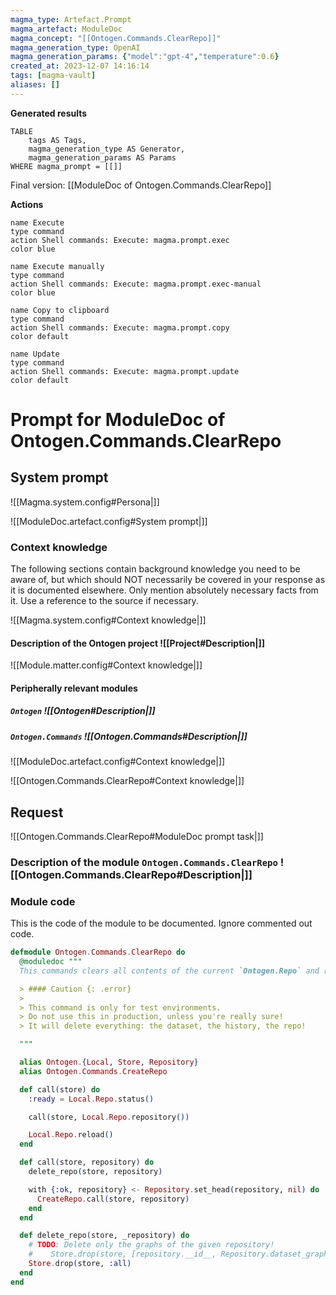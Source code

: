 ```yaml
---
magma_type: Artefact.Prompt
magma_artefact: ModuleDoc
magma_concept: "[[Ontogen.Commands.ClearRepo]]"
magma_generation_type: OpenAI
magma_generation_params: {"model":"gpt-4","temperature":0.6}
created_at: 2023-12-07 14:16:14
tags: [magma-vault]
aliases: []
---
```


**Generated results**

```dataview
TABLE
	tags AS Tags,
	magma_generation_type AS Generator,
	magma_generation_params AS Params
WHERE magma_prompt = [[]]
```

Final version: [[ModuleDoc of Ontogen.Commands.ClearRepo]]

**Actions**

```button
name Execute
type command
action Shell commands: Execute: magma.prompt.exec
color blue
```
```button
name Execute manually
type command
action Shell commands: Execute: magma.prompt.exec-manual
color blue
```
```button
name Copy to clipboard
type command
action Shell commands: Execute: magma.prompt.copy
color default
```
```button
name Update
type command
action Shell commands: Execute: magma.prompt.update
color default
```

# Prompt for ModuleDoc of Ontogen.Commands.ClearRepo

## System prompt

![[Magma.system.config#Persona|]]

![[ModuleDoc.artefact.config#System prompt|]]

### Context knowledge

The following sections contain background knowledge you need to be aware of, but which should NOT necessarily be covered in your response as it is documented elsewhere. Only mention absolutely necessary facts from it. Use a reference to the source if necessary.

![[Magma.system.config#Context knowledge|]]

#### Description of the Ontogen project ![[Project#Description|]]

![[Module.matter.config#Context knowledge|]]

#### Peripherally relevant modules

##### `Ontogen` ![[Ontogen#Description|]]

##### `Ontogen.Commands` ![[Ontogen.Commands#Description|]]

![[ModuleDoc.artefact.config#Context knowledge|]]

![[Ontogen.Commands.ClearRepo#Context knowledge|]]


## Request

![[Ontogen.Commands.ClearRepo#ModuleDoc prompt task|]]

### Description of the module `Ontogen.Commands.ClearRepo` ![[Ontogen.Commands.ClearRepo#Description|]]

### Module code

This is the code of the module to be documented. Ignore commented out code.

```elixir
defmodule Ontogen.Commands.ClearRepo do
  @moduledoc """
  This commands clears all contents of the current `Ontogen.Repo` and reinitializes it again.

  > #### Caution {: .error}
  >
  > This command is only for test environments.
  > Do not use this in production, unless you're really sure!
  > It will delete everything: the dataset, the history, the repo!

  """

  alias Ontogen.{Local, Store, Repository}
  alias Ontogen.Commands.CreateRepo

  def call(store) do
    :ready = Local.Repo.status()

    call(store, Local.Repo.repository())

    Local.Repo.reload()
  end

  def call(store, repository) do
    delete_repo(store, repository)

    with {:ok, repository} <- Repository.set_head(repository, nil) do
      CreateRepo.call(store, repository)
    end
  end

  def delete_repo(store, _repository) do
    # TODO: Delete only the graphs of the given repository!
    #    Store.drop(store, [repository.__id__, Repository.dataset_graph_id(repository), Repository.prov_graph_id(repository)])
    Store.drop(store, :all)
  end
end

```
